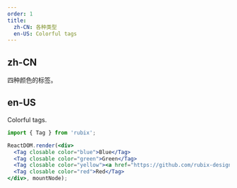 ```yaml
---
order: 1
title: 
  zh-CN: 各种类型
  en-US: Colorful tags
---
```


## zh-CN

四种颜色的标签。

## en-US
Colorful tags.

````jsx
import { Tag } from 'rubix';

ReactDOM.render(<div>
  <Tag closable color="blue">Blue</Tag>
  <Tag closable color="green">Green</Tag>
  <Tag closable color="yellow"><a href="https://github.com/rubix-design/rubix-design/issues/1862">Yellow</a></Tag>
  <Tag closable color="red">Red</Tag>
</div>, mountNode);
````
